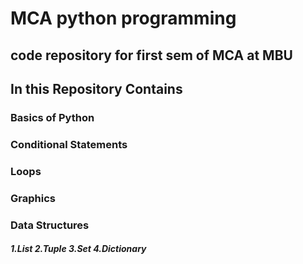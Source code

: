 
<h1>MCA python programming</h1>

<h2>code repository for first sem of MCA at MBU</h2>

<h2>In this  Repository Contains</h2>

<h3>Basics of Python</h3>
<h3>Conditional Statements</h3>
<h3>Loops</h3>
<h3>Graphics</h3>
<h3>Data Structures</h3> 
<h5>
1.List
2.Tuple
3.Set
4.Dictionary
</h5>
